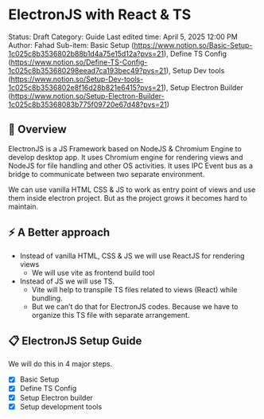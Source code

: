 # ElectronJS with React & TS

Status: Draft
Category: Guide
Last edited time: April 5, 2025 12:00 PM
Author: Fahad 
Sub-item: Basic Setup (https://www.notion.so/Basic-Setup-1c025c8b3536802b88b1d4a75e15d12a?pvs=21), Define TS Config (https://www.notion.so/Define-TS-Config-1c025c8b353680298eead7ca193bec49?pvs=21), Setup Dev tools (https://www.notion.so/Setup-Dev-tools-1c025c8b3536802e8f16d28b821e6415?pvs=21), Setup Electron Builder (https://www.notion.so/Setup-Electron-Builder-1c025c8b35368083b775f09720e67d48?pvs=21)

## 🎯 Overview

ElectronJS is a  JS Framework based on NodeJS & Chromium Engine to develop desktop app. It uses Chromium engine for rendering views and NodeJS for file handling and other OS activities. It uses IPC Event bus as a bridge to communicate between two separate environment.

We can use vanilla HTML CSS & JS to work as entry point of views and use them inside electron project. But as the project grows it becomes hard to maintain.

## ⚡ A Better approach

- Instead of vanilla HTML, CSS & JS we will use ReactJS for rendering views
    - We will use vite as frontend build tool
- Instead of JS we will use TS.
    - Vite will help to transpile TS files related to views (React) while bundling.
    - But we can’t do that for ElectronJS codes. Because we have to organize this TS file with separate arrangement.

## 📋 ElectronJS Setup Guide

We will do this in 4 major steps.

- [x]  Basic Setup
- [x]  Define TS Config
- [x]  Setup Electron builder
- [x]  Setup development tools